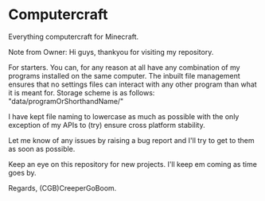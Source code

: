 # Computercraft
Everything computercraft for Minecraft.

Note from Owner:
Hi guys, thankyou for visiting my repository.

For starters. You can, for any reason at all have any combination of my programs installed on the same computer. The inbuilt file management ensures that no settings files can interact with any other program than what it is meant for.
Storage scheme is as follows: "data/programOrShorthandName/"

I have kept file naming to lowercase as much as possible with the only exception of my APIs to (try) ensure cross platform stability.

Let me know of any issues by raising a bug report and I'll try to get to them as soon as possible.

Keep an eye on this repository for new projects. I'll keep em coming as time goes by.


Regards,
(CGB)CreeperGoBoom.
